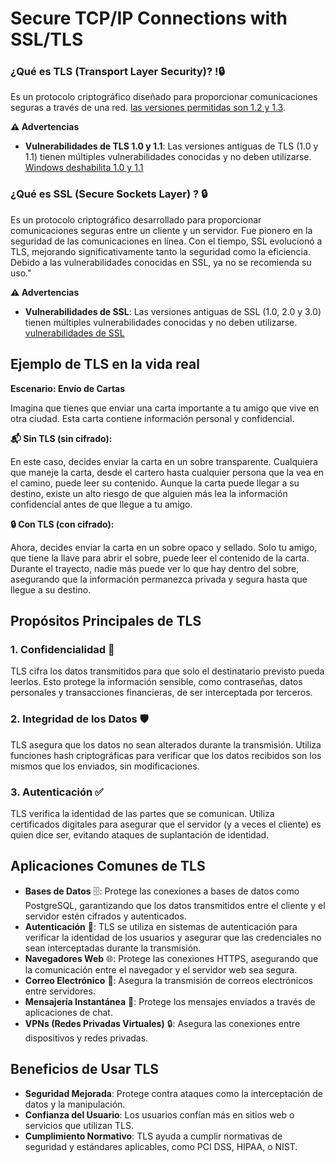 
# Secure TCP/IP Connections with SSL/TLS 

### ¿Qué es TLS (Transport Layer Security)? !🔒
Es un protocolo criptográfico diseñado para proporcionar comunicaciones seguras a través de una red.   [las versiones permitidas son 1.2 y 1.3](https://documentation.meraki.com/General_Administration/Privacy_and_Security/TLS_Protocol_and_Compliance_Standards).

**⚠️ Advertencias**
  - **Vulnerabilidades de TLS 1.0 y 1.1**: Las versiones antiguas de TLS (1.0 y 1.1) tienen múltiples vulnerabilidades conocidas y no deben utilizarse.  [Windows deshabilita 1.0 y 1.1 ](https://learn.microsoft.com/es-es/lifecycle/announcements/transport-layer-security-1x-disablement)

### ¿Qué es SSL (Secure Sockets Layer) ? 🔒
Es un protocolo criptográfico desarrollado para proporcionar comunicaciones seguras entre un cliente y un servidor. Fue pionero en la seguridad de las comunicaciones en línea. Con el tiempo, SSL evolucionó a TLS, mejorando significativamente tanto la seguridad como la eficiencia. Debido a las vulnerabilidades conocidas en SSL, ya no se recomienda su uso."

**⚠️ Advertencias**
  - **Vulnerabilidades de SSL**: Las versiones antiguas de SSL (1.0, 2.0 y 3.0) tienen múltiples vulnerabilidades conocidas y no deben utilizarse. [vulnerabilidades de SSL](https://nicolascoolman.eu/es/2024/10/17/openssl-securite-2/)

 
## Ejemplo de TLS en la vida real

**Escenario: Envío de Cartas**

Imagina que tienes que enviar una carta importante a tu amigo que vive en otra ciudad. Esta carta contiene información personal y confidencial.

**📬 Sin TLS (sin cifrado):**

En este caso, decides enviar la carta en un sobre transparente. Cualquiera que maneje la carta, desde el cartero hasta cualquier persona que la vea en el camino, puede leer su contenido. Aunque la carta puede llegar a su destino, existe un alto riesgo de que alguien más lea la información confidencial antes de que llegue a tu amigo.

**🔒 Con TLS (con cifrado):**

Ahora, decides enviar la carta en un sobre opaco y sellado. Solo tu amigo, que tiene la llave para abrir el sobre, puede leer el contenido de la carta. Durante el trayecto, nadie más puede ver lo que hay dentro del sobre, asegurando que la información permanezca privada y segura hasta que llegue a su destino.


## Propósitos Principales de TLS

### 1. **Confidencialidad** 🔐

TLS cifra los datos transmitidos para que solo el destinatario previsto pueda leerlos. Esto protege la información sensible, como contraseñas, datos personales y transacciones financieras, de ser interceptada por terceros.

### 2. **Integridad de los Datos** 🛡️

TLS asegura que los datos no sean alterados durante la transmisión. Utiliza funciones hash criptográficas para verificar que los datos recibidos son los mismos que los enviados, sin modificaciones.

### 3. **Autenticación** ✅

TLS verifica la identidad de las partes que se comunican. Utiliza certificados digitales para asegurar que el servidor (y a veces el cliente) es quien dice ser, evitando ataques de suplantación de identidad.

 
## Aplicaciones Comunes de TLS
- **Bases de Datos** 🗄️: Protege las conexiones a bases de datos como PostgreSQL, garantizando que los datos transmitidos entre el cliente y el servidor estén cifrados y autenticados.
- **Autenticación** 🔑: TLS se utiliza en sistemas de autenticación para verificar la identidad de los usuarios y asegurar que las credenciales no sean interceptadas durante la transmisión.
- **Navegadores Web** 🌐: Protege las conexiones HTTPS, asegurando que la comunicación entre el navegador y el servidor web sea segura.
- **Correo Electrónico** 📧: Asegura la transmisión de correos electrónicos entre servidores.
- **Mensajería Instantánea** 💬: Protege los mensajes enviados a través de aplicaciones de chat.
- **VPNs (Redes Privadas Virtuales)** 🔒: Asegura las conexiones entre dispositivos y redes privadas.



## Beneficios de Usar TLS

- **Seguridad Mejorada**: Protege contra ataques como la interceptación de datos y la manipulación.
- **Confianza del Usuario**: Los usuarios confían más en sitios web o servicios que utilizan TLS.
- **Cumplimiento Normativo**: TLS ayuda a cumplir normativas de seguridad  y estándares aplicables, como PCI DSS, HIPAA, o NIST.



